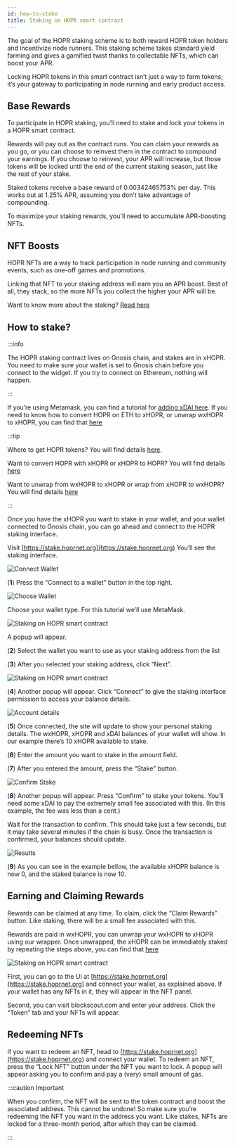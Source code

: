 ```yaml
---
id: how-to-stake
title: Staking on HOPR smart contract
---
```


The goal of the HOPR staking scheme is to both reward HOPR token holders and incentivize node runners. This staking scheme takes standard yield farming and gives a gamified twist thanks to collectable NFTs, which can boost your APR. 

Locking HOPR tokens in this smart contract isn’t just a way to farm tokens; it’s your gateway to participating in node running and early product access.

## Base Rewards

To participate in HOPR staking, you’ll need to stake and lock your tokens in a HOPR smart contract.

Rewards will pay out as the contract runs. You can claim your rewards as you go, or you can choose to reinvest them in the contract to compound your earnings. If you choose to reinvest, your APR will increase, but those tokens will be locked until the end of the current staking season, just like the rest of your stake.

Staked tokens receive a base reward of 0.00342465753% per day. This works out at 1.25% APR, assuming you don’t take advantage of compounding.

To maximize your staking rewards, you'll need to accumulate APR-boosting NFTs.

## NFT Boosts

HOPR NFTs are a way to track participation in node running and community events, such as one-off games and promotions.

Linking that NFT to your staking address will earn you an APR boost. Best of all, they stack, so the more NFTs you collect the higher your APR will be.

Want to know more about the staking? [Read here](https://medium.com/hoprnet/hopr-staking-faqs-780edfd4f1e1)

## How to stake?

:::info

The HOPR staking contract lives on Gnosis chain, and stakes are in xHOPR. You need to make sure your wallet is set to Gnosis chain before you connect to the widget. If you try to connect on Ethereum, nothing will happen.

:::

If you’re using Metamask, you can find a tutorial for [adding xDAI here](https://www.xdaichain.com/for-users/wallets/metamask/metamask-setup). If you need to know how to convert HOPR on ETH to xHOPR, or unwrap wxHOPR to xHOPR, you can find that [here](convert-hopr)

:::tip

Where to get HOPR tokens? You will find details [here](how-to-get-hopr).

Want to convert HOPR with xHOPR or xHOPR to HOPR? You will find details [here](convert-hopr)

Want to unwrap from wxHOPR to xHOPR or wrap from xHOPR to wxHOPR? You will find details [here](convert-hopr)

:::

Once you have the xHOPR you want to stake in your wallet, and your wallet connected to Gnosis chain, you can go ahead and connect to the HOPR staking interface.

Visit [https://stake.hoprnet.org](https://stake.hoprnet.org) You’ll see the staking interface.

![Connect Wallet](/img/staking/Staking_New_1.png)

(**1**) Press the “Connect to a wallet” button in the top right.

![Choose Wallet](/img/staking/Staking_New_2.png)

Choose your wallet type. For this tutorial we’ll use MetaMask.

![Staking on HOPR smart contract](/img/staking/staking-3.png)

A popup will appear.

(**2**) Select the wallet you want to use as your staking address from the list

(**3**) After you selected your staking address, click “Next”.

![Staking on HOPR smart contract](/img/staking/staking-4.png)

(**4**) Another popup will appear. Click “Connect” to give the staking interface permission to access your balance details.

![Account details](/img/staking/Staking_New_3.png)

(**5**) Once connected, the site will update to show your personal staking details. The wxHOPR, xHOPR and xDAI balances of your wallet will show. In our example there’s 10 xHOPR available to stake.

(**6**) Enter the amount you want to stake in the amount field.

(**7**) After you entered the amount, press the “Stake” button.

![Confirm Stake](/img/staking/Staking_New_4.png)

(**8**) Another popup will appear. Press “Confirm” to stake your tokens. You’ll need some xDAI to pay the extremely small fee associated with this. (In this example, the fee was less than a cent.)

Wait for the transaction to confirm. This should take just a few seconds, but it may take several minutes if the chain is busy. Once the transaction is confirmed, your balances should update.

![Results](/img/staking/Staking_New_5.png)

(**9**) As you can see in the example bellow, the available xHOPR balance is now 0, and the staked balance is now 10.

## Earning and Claiming Rewards

Rewards can be claimed at any time. To claim, click the “Claim Rewards” button. Like staking, there will be a small fee associated with this.

Rewards are paid in wxHOPR, you can unwrap your wxHOPR to xHOPR using our wrapper. Once unwrapped, the xHOPR can be immediately staked by repeating the steps above, you can find that [here](convert-hopr)

![Staking on HOPR smart contract](/img/staking/staking-8.png)

First, you can go to the UI at [https://stake.hoprnet.org](https://stake.hoprnet.org) and connect your wallet, as explained above. If your wallet has any NFTs in it, they will appear in the NFT panel.

Second, you can visit blockscout.com and enter your address. Click the “Token” tab and your NFTs will appear.

## Redeeming NFTs

If you want to redeem an NFT, head to [https://stake.hoprnet.org](https://stake.hoprnet.org) and connect your wallet.
To redeem an NFT, press the “Lock NFT” button under the NFT you want to lock. A popup will appear asking you to confirm and pay a (very) small amount of gas.

:::caution Important

When you confirm, the NFT will be sent to the token contract and boost the associated address. This cannot be undone! So make sure you’re redeeming the NFT you want in the address you want. Like stakes, NFTs are locked for a three-month period, after which they can be claimed.

:::
